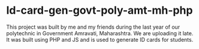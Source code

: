 # Id-card-gen-govt-poly-amt-mh-php
This project was built by me and my friends during the last year of our polytechnic in Government Amravati, Maharashtra. 
We are uploading it late. It was built using PHP and JS and is used to generate ID cards for students.
